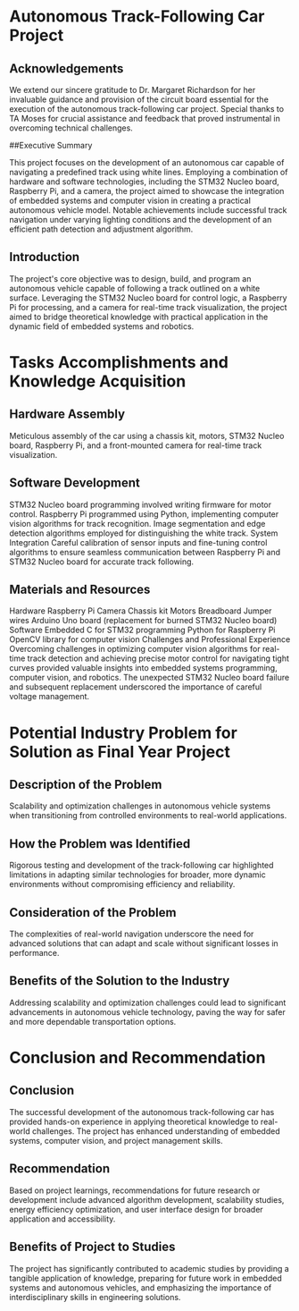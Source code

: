 # Autonomous Track-Following Car Project
## Acknowledgements

We extend our sincere gratitude to Dr. Margaret Richardson for her invaluable guidance and provision of the circuit board essential for the execution of the autonomous track-following car project. Special thanks to TA Moses for crucial assistance and feedback that proved instrumental in overcoming technical challenges.

##Executive Summary

This project focuses on the development of an autonomous car capable of navigating a predefined track using white lines. Employing a combination of hardware and software technologies, including the STM32 Nucleo board, Raspberry Pi, and a camera, the project aimed to showcase the integration of embedded systems and computer vision in creating a practical autonomous vehicle model. Notable achievements include successful track navigation under varying lighting conditions and the development of an efficient path detection and adjustment algorithm.

## Introduction

The project's core objective was to design, build, and program an autonomous vehicle capable of following a track outlined on a white surface. Leveraging the STM32 Nucleo board for control logic, a Raspberry Pi for processing, and a camera for real-time track visualization, the project aimed to bridge theoretical knowledge with practical application in the dynamic field of embedded systems and robotics.

# Tasks Accomplishments and Knowledge Acquisition

## Hardware Assembly

Meticulous assembly of the car using a chassis kit, motors, STM32 Nucleo board, Raspberry Pi, and a front-mounted camera for real-time track visualization.

## Software Development

STM32 Nucleo board programming involved writing firmware for motor control.
Raspberry Pi programmed using Python, implementing computer vision algorithms for track recognition.
Image segmentation and edge detection algorithms employed for distinguishing the white track.
System Integration
Careful calibration of sensor inputs and fine-tuning control algorithms to ensure seamless communication between Raspberry Pi and STM32 Nucleo board for accurate track following.

## Materials and Resources
Hardware
Raspberry Pi
Camera
Chassis kit
Motors
Breadboard
Jumper wires
Arduino Uno board (replacement for burned STM32 Nucleo board)
Software
Embedded C for STM32 programming
Python for Raspberry Pi
OpenCV library for computer vision
Challenges and Professional Experience
Overcoming challenges in optimizing computer vision algorithms for real-time track detection and achieving precise motor control for navigating tight curves provided valuable insights into embedded systems programming, computer vision, and robotics. The unexpected STM32 Nucleo board failure and subsequent replacement underscored the importance of careful voltage management.

# Potential Industry Problem for Solution as Final Year Project

## Description of the Problem
Scalability and optimization challenges in autonomous vehicle systems when transitioning from controlled environments to real-world applications.

## How the Problem was Identified
Rigorous testing and development of the track-following car highlighted limitations in adapting similar technologies for broader, more dynamic environments without compromising efficiency and reliability.

## Consideration of the Problem
The complexities of real-world navigation underscore the need for advanced solutions that can adapt and scale without significant losses in performance.

## Benefits of the Solution to the Industry
Addressing scalability and optimization challenges could lead to significant advancements in autonomous vehicle technology, paving the way for safer and more dependable transportation options.

# Conclusion and Recommendation
## Conclusion
The successful development of the autonomous track-following car has provided hands-on experience in applying theoretical knowledge to real-world challenges. The project has enhanced understanding of embedded systems, computer vision, and project management skills.

## Recommendation
Based on project learnings, recommendations for future research or development include advanced algorithm development, scalability studies, energy efficiency optimization, and user interface design for broader application and accessibility.

## Benefits of Project to Studies
The project has significantly contributed to academic studies by providing a tangible application of knowledge, preparing for future work in embedded systems and autonomous vehicles, and emphasizing the importance of interdisciplinary skills in engineering solutions.